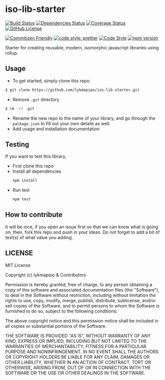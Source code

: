 # iso-lib-starter

[![Build Status](https://travis-ci.org/lykmapipo/iso-lib-starter.svg?branch=master)](https://travis-ci.org/lykmapipo/iso-lib-starter)
[![Dependencies Status](https://david-dm.org/lykmapipo/iso-lib-starter.svg)](https://david-dm.org/lykmapipo/iso-lib-starter)
[![Coverage Status](https://coveralls.io/repos/github/lykmapipo/iso-lib-starter/badge.svg?branch=master)](https://coveralls.io/github/lykmapipo/iso-lib-starter?branch=master)
[![GitHub License](https://img.shields.io/github/license/lykmapipo/iso-lib-starter)](https://github.com/lykmapipo/iso-lib-starter/blob/master/LICENSE)

[![Commitizen Friendly](https://img.shields.io/badge/commitizen-friendly-brightgreen.svg)](http://commitizen.github.io/cz-cli/)
[![code style: prettier](https://img.shields.io/badge/code_style-prettier-ff69b4.svg)](https://github.com/prettier/prettier)
[![Code Style](https://badgen.net/badge/code%20style/airbnb/ff5a5f?icon=airbnb)](https://github.com/airbnb/javascript)
[![npm version](https://img.shields.io/npm/v/@lykmapipo/iso-lib-starter)](https://www.npmjs.com/package/@lykmapipo/iso-lib-starter)

Starter for creating reusable, modern, isomorphic javascript libraries using rollup.

## Usage

- To get started, simply clone this repo:

```sh
$ git clone https://github.com/lykmapipo/iso-lib-starter.git
```

- Remove `.git` directory

```sh
$ rm -rf .git
```

- Rename the new repo to the name of your library, and go through the `package.json` to fill out your own details as well.
- Add usage and installation documentation

## Testing

If you want to test this library,

- First clone this repo
- Install all dependencies
  ```sh
  npm install
  ```
- Run test
  ```sh
  npm test
  ```

## How to contribute

It will be nice, if you open an issue first so that we can know what is going on, then, fork this repo and push in your ideas. Do not forget to add a bit of test(s) of what value you adding.

## LICENSE

MIT License

Copyright (c) lykmapipo & Contributors

Permission is hereby granted, free of charge, to any person obtaining a copy of this software and associated documentation files (the "Software"), to deal in the Software without restriction, including without limitation the rights to use, copy, modify, merge, publish, distribute, sublicense, and/or sell copies of the Software, and to permit persons to whom the Software is furnished to do so, subject to the following conditions:

The above copyright notice and this permission notice shall be included in all copies or substantial portions of the Software.

THE SOFTWARE IS PROVIDED "AS IS", WITHOUT WARRANTY OF ANY KIND, EXPRESS OR IMPLIED, INCLUDING BUT NOT LIMITED TO THE WARRANTIES OF MERCHANTABILITY, FITNESS FOR A PARTICULAR PURPOSE AND NONINFRINGEMENT. IN NO EVENT SHALL THE AUTHORS OR COPYRIGHT HOLDERS BE LIABLE FOR ANY CLAIM, DAMAGES OR OTHER LIABILITY, WHETHER IN AN ACTION OF CONTRACT, TORT OR OTHERWISE, ARISING FROM, OUT OF OR IN CONNECTION WITH THE SOFTWARE OR THE USE OR OTHER DEALINGS IN THE SOFTWARE.
